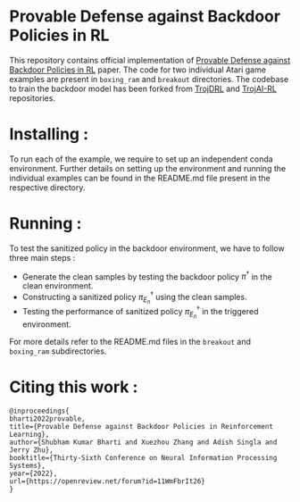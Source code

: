 Provable Defense against Backdoor Policies in RL
===
This repository contains official implementation of [Provable Defense against Backdoor Policies in RL]() paper. The code for two individual Atari game examples are present in ```boxing_ram``` and ```breakout``` directories. The codebase to train the backdoor model has been forked from [TrojDRL](https://github.com/pkiourti/rl_backdoor.git) and [TrojAI-RL](https://github.com/trojai/trojai_rl.git) repositories.


Installing :
===
To run each of the example, we require to set up an independent conda environment. Further details on setting up the environment and running the individual examples can be found in the README.md file present in the respective directory.


Running :
===
To test the sanitized policy in the backdoor environment, we have to follow three main steps :
- Generate the clean samples by testing the backdoor policy $\pi^\dagger$ in the clean environment.
- Constructing a sanitized policy $\pi^\dagger_{E_n}$ using the clean samples.
- Testing the performance of sanitized policy $\pi^\dagger_{E_n}$ in the triggered environment.

For more details refer to the README.md files in the ```breakout``` and ```boxing_ram``` subdirectories. 



Citing this work :
===
```
@inproceedings{
bharti2022provable,
title={Provable Defense against Backdoor Policies in Reinforcement Learning},
author={Shubham Kumar Bharti and Xuezhou Zhang and Adish Singla and Jerry Zhu},
booktitle={Thirty-Sixth Conference on Neural Information Processing Systems},
year={2022},
url={https://openreview.net/forum?id=11WmFbrIt26}
}
```

